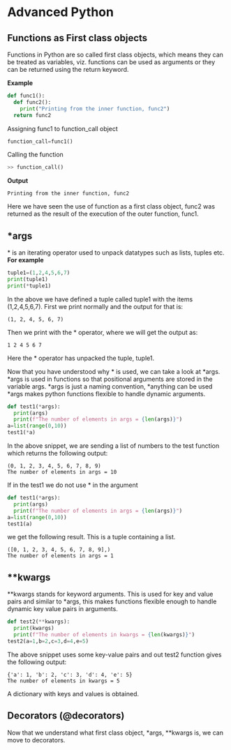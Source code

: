 # Advanced Python
## Functions as First class objects
Functions in Python are so called first class objects, which means they can be treated as variables, viz. functions can be used as arguments or they can be returned using the return keyword. 

**Example**

```python
def func1():
  def func2():
    print("Printing from the inner function, func2")
  return func2

```
Assigning func1 to function_call object
```python
function_call=func1()
```
Calling the function
```python
>> function_call()
```
**Output**
```
Printing from the inner function, func2
```
Here we have seen the use of function as a first class object, func2 was returned as the result of the execution of the outer function, func1.

## *args
\* is an iterating operator used to unpack datatypes such as lists, tuples etc.
**For example**
```python
tuple1=(1,2,4,5,6,7)
print(tuple1)
print(*tuple1)
```
In the above we have defined a tuple called tuple1 with the items (1,2,4,5,6,7).
First we print normally and the output for that is:
```
(1, 2, 4, 5, 6, 7)

```
Then we print with the \* operator, where we will get the output as:
```
1 2 4 5 6 7
```

Here the \* operator has unpacked the tuple, tuple1.

Now that you have understood why \* is used, we can take a look at *args. *args is used in functions so that positional arguments are stored in the variable args. *args is just a naming convention, *anything can be used
*args makes python functions flexible to handle dynamic arguments.
```python
def test1(*args):
  print(args)
  print(f"The number of elements in args = {len(args)}")
a=list(range(0,10))
test1(*a)
```
In the above snippet, we are sending a list of numbers to the test function which returns the following output:
```
(0, 1, 2, 3, 4, 5, 6, 7, 8, 9)
The number of elements in args = 10
```
If in the test1 we do not use \* in the argument

```python
def test1(*args):
  print(args)
  print(f"The number of elements in args = {len(args)}")
a=list(range(0,10))
test1(a)
```
we get the following result. This is a tuple containing a list.
```
([0, 1, 2, 3, 4, 5, 6, 7, 8, 9],)
The number of elements in args = 1
```
## **kwargs
**kwargs stands for keyword arguments. This is used for key and value pairs and similar to *args, this makes functions flexible enough to handle dynamic key value pairs in arguments.
```python
def test2(**kwargs):
  print(kwargs)
  print(f"The number of elements in kwargs = {len(kwargs)}")
test2(a=1,b=2,c=3,d=4,e=5)
```
The above snippet uses some key-value pairs and out test2 function gives the following output:
```
{'a': 1, 'b': 2, 'c': 3, 'd': 4, 'e': 5}
The number of elements in kwargs = 5
```
A dictionary with keys and values is obtained.

## Decorators (@decorators)
Now that we understand what first class object, *args, **kwargs is, we can move to decorators.
